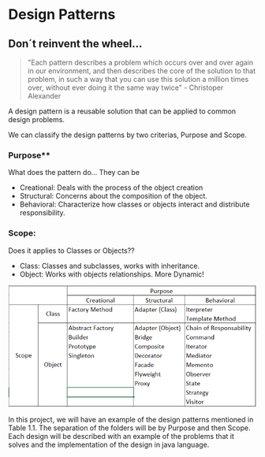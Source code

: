 # Design Patterns 

## Don´t reinvent the wheel...

>"Each pattern describes a problem which occurs over and over again in our environment, and then describes the core of the solution to that problem, in such a way that you can use this solution a million times over, without ever doing it the same way twice" - Christoper Alexander

A design pattern is a reusable solution that can be applied to common design problems.

We can classify the design patterns by two criterias, Purpose and Scope. 
 ### Purpose**
What does the pattern do... They can be 
  - Creational: Deals with the process of the object creation
  - Structural: Concerns about the composition of the object.
  - Behavioral: Characterize how classes or objects interact and distribute responsibility.

 ### **Scope**: 
 Does it applies to Classes or Objects??
  - Class: Classes and subclasses, works with inheritance. 
  - Object: Works with objects relationships. More Dynamic!

  ![Image](Resources/DesignPatternsImage.PNG)

In this project, we will have an example of the design patterns mentioned in Table 1.1. The separation of the folders will be by Purpose and then Scope. Each design will be described with an example of the problems that it solves and the implementation of the design in java language. 